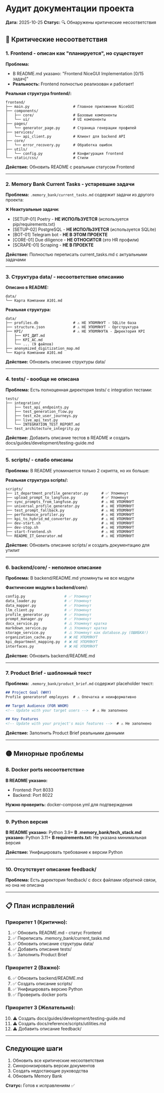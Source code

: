 # Аудит документации проекта

**Дата:** 2025-10-25
**Статус:** 🔍 Обнаружены критические несоответствия

## 🔴 Критические несоответствия

### 1. Frontend - описан как "планируется", но существует

**Проблема:**
- В README.md указано: "Frontend NiceGUI Implementation [0/15 задач]"
- **Реальность:** Frontend полностью реализован и работает!

**Реальная структура frontend/:**
```
frontend/
├── main.py                    # Главное приложение NiceGUI
├── components/
│   ├── core/                  # Базовые компоненты
│   └── ui/                    # UI компоненты
├── pages/
│   └── generator_page.py      # Страница генерации профилей
├── services/
│   └── api_client.py          # Клиент для backend API
├── core/
│   └── error_recovery.py      # Обработка ошибок
├── utils/
│   └── config.py              # Конфигурация frontend
└── static/css/                # Стили
```

**Действие:** Обновить README с реальным статусом Frontend

---

### 2. Memory Bank Current Tasks - устаревшие задачи

**Проблема:** `.memory_bank/current_tasks.md` содержит задачи из другого проекта:

❌ **Неактуальные задачи:**
- [SETUP-01] Poetry - **НЕ ИСПОЛЬЗУЕТСЯ** (используется pip/requirements.txt)
- [SETUP-02] PostgreSQL - **НЕ ИСПОЛЬЗУЕТСЯ** (используется SQLite)
- [BOT-01] Telegram bot - **НЕ В ЭТОМ ПРОЕКТЕ**
- [CORE-01] Due diligence - **НЕ ОТНОСИТСЯ** (это HR профили)
- [SCRAPE-01] Scraping - **НЕ В ПРОЕКТЕ**

**Действие:** Полностью переписать current_tasks.md с актуальными задачами

---

### 3. Структура data/ - несоответствие описанию

**Описано в README:**
```
data/
└── Карта Компании А101.md
```

**Реальная структура:**
```
data/
├── profiles.db                # ⚠️ НЕ УПОМЯНУТ - SQLite база
├── structure.json             # ⚠️ НЕ УПОМЯНУТ - Оргструктура
├── KPI/                       # ⚠️ НЕ УПОМЯНУТА - Директория KPI
│   ├── KPI_ДИТ.md
│   ├── KPI_АС.md
│   └── ... (9 файлов)
├── anonymized_digitization_map.md
└── Карта Компании А101.md
```

**Действие:** Обновить описание структуры data/

---

### 4. tests/ - вообще не описана

**Проблема:** Есть полноценная директория tests/ с integration тестами:

```
tests/
├── integration/
│   ├── test_api_endpoints.py
│   ├── test_generation_flow.py
│   ├── test_e2e_user_journeys.py
│   ├── live_api_test.py
│   └── INTEGRATION_TEST_REPORT.md
└── test_architecture_integrity.py
```

**Действие:** Добавить описание тестов в README и создать docs/guides/development/testing-guide.md

---

### 5. scripts/ - слабо описаны

**Проблема:** В README упоминается только 2 скрипта, но их больше:

**Реальная структура scripts/:**
```
scripts/
├── it_department_profile_generator.py      # ✅ Упомянут
├── upload_prompt_to_langfuse.py            # ✅ Упомянут
├── sync_prompts_from_langfuse.py           # ⚠️ НЕ УПОМЯНУТ
├── universal_profile_generator.py          # ⚠️ НЕ УПОМЯНУТ
├── test_prompt_fallback.py                 # ⚠️ НЕ УПОМЯНУТ
├── performance_profiler.py                 # ⚠️ НЕ УПОМЯНУТ
├── kpi_to_hybrid_md_converter.py           # ⚠️ НЕ УПОМЯНУТ
├── dev-start.sh                            # ⚠️ НЕ УПОМЯНУТ
├── dev-stop.sh                             # ⚠️ НЕ УПОМЯНУТ
├── start-frontend.sh                       # ⚠️ НЕ УПОМЯНУТ
└── README_IT_Generator.md                  # ⚠️ НЕ УПОМЯНУТ
```

**Действие:** Обновить описание scripts/ и создать документацию для утилит

---

### 6. backend/core/ - неполное описание

**Проблема:** В backend/README.md упомянуты не все модули

**Фактические модули в backend/core/:**
```python
config.py                  # ✅ Упомянут
data_loader.py             # ✅ Упомянут
data_mapper.py             # ✅ Упомянут
llm_client.py              # ✅ Упомянут
profile_generator.py       # ✅ Упомянут
prompt_manager.py          # ✅ Упомянут
docx_service.py            # ⚠️ Упомянут кратко
markdown_service.py        # ⚠️ Упомянут кратко
storage_service.py         # ⚠️ Упомянут как database.py (ОШИБКА!)
organization_cache.py      # ❌ НЕ УПОМЯНУТ
kpi_department_mapping.py  # ❌ НЕ УПОМЯНУТ
interfaces.py              # ❌ НЕ УПОМЯНУТ
```

**Действие:** Обновить backend/README.md

---

### 7. Product Brief - шаблонный текст

**Проблема:** `.memory_bank/product_brief.md` содержит placeholder текст:

```markdown
## Project Goal (WHY)
Profile generatorof empleyyes  # ⚠️ Опечатка и неинформативно

## Target Audience (FOR WHOM)
<!-- Update with your target users -->  # ⚠️ Не заполнено

## Key Features
<!-- Update with your project's main features -->  # ⚠️ Не заполнено
```

**Действие:** Заполнить Product Brief реальными данными

---

## 🟡 Минорные проблемы

### 8. Docker ports несоответствие

**В README указано:**
- Frontend: Port 8033
- Backend: Port 8022

**Нужно проверить:** docker-compose.yml для подтверждения

---

### 9. Python версия

**В README указано:** Python 3.9+
**В .memory_bank/tech_stack.md указано:** Python 3.11+
**В requirements.txt:** Не указана минимальная версия

**Действие:** Унифицировать требование к версии Python

---

### 10. Отсутствует описание feedback/

**Проблема:** Есть директория feedback/ с docx файлами обратной связи, но она не описана

---

## 📋 План исправлений

### Приоритет 1 (Критично):
1. ✅ Обновить README.md - статус Frontend
2. ✅ Переписать .memory_bank/current_tasks.md
3. ✅ Обновить описание структуры data/
4. ✅ Добавить описание tests/
5. ✅ Заполнить Product Brief

### Приоритет 2 (Важно):
6. ✅ Обновить backend/README.md
7. ✅ Создать описание scripts/
8. ✅ Унифицировать версию Python
9. ✅ Проверить docker ports

### Приоритет 3 (Желательно):
10. ⚠️ Создать docs/guides/development/testing-guide.md
11. ⚠️ Создать docs/reference/scripts/utilities.md
12. ⚠️ Добавить описание feedback/

---

## Следующие шаги

1. Обновить все критические несоответствия
2. Синхронизировать версии документов
3. Создать недостающие руководства
4. Обновить Memory Bank

**Статус:** Готов к исправлениям ✅
